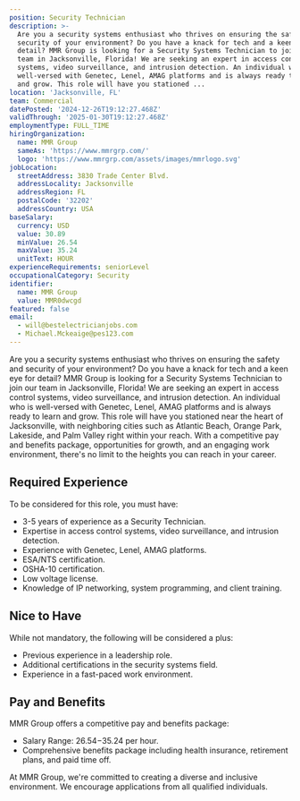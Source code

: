 ```yaml
---
position: Security Technician
description: >-
  Are you a security systems enthusiast who thrives on ensuring the safety and
  security of your environment? Do you have a knack for tech and a keen eye for
  detail? MMR Group is looking for a Security Systems Technician to join our
  team in Jacksonville, Florida! We are seeking an expert in access control
  systems, video surveillance, and intrusion detection. An individual who is
  well-versed with Genetec, Lenel, AMAG platforms and is always ready to learn
  and grow. This role will have you stationed ...
location: 'Jacksonville, FL'
team: Commercial
datePosted: '2024-12-26T19:12:27.468Z'
validThrough: '2025-01-30T19:12:27.468Z'
employmentType: FULL_TIME
hiringOrganization:
  name: MMR Group
  sameAs: 'https://www.mmrgrp.com/'
  logo: 'https://www.mmrgrp.com/assets/images/mmrlogo.svg'
jobLocation:
  streetAddress: 3830 Trade Center Blvd.
  addressLocality: Jacksonville
  addressRegion: FL
  postalCode: '32202'
  addressCountry: USA
baseSalary:
  currency: USD
  value: 30.89
  minValue: 26.54
  maxValue: 35.24
  unitText: HOUR
experienceRequirements: seniorLevel
occupationalCategory: Security
identifier:
  name: MMR Group
  value: MMR0dwcgd
featured: false
email:
  - will@bestelectricianjobs.com
  - Michael.Mckeaige@pes123.com
---
```




Are you a security systems enthusiast who thrives on ensuring the safety and security of your environment? Do you have a knack for tech and a keen eye for detail? MMR Group is looking for a Security Systems Technician to join our team in Jacksonville, Florida! We are seeking an expert in access control systems, video surveillance, and intrusion detection. An individual who is well-versed with Genetec, Lenel, AMAG platforms and is always ready to learn and grow. This role will have you stationed near the heart of Jacksonville, with neighboring cities such as Atlantic Beach, Orange Park, Lakeside, and Palm Valley right within your reach. With a competitive pay and benefits package, opportunities for growth, and an engaging work environment, there's no limit to the heights you can reach in your career.

## Required Experience
To be considered for this role, you must have:

- 3-5 years of experience as a Security Technician.
- Expertise in access control systems, video surveillance, and intrusion detection.
- Experience with Genetec, Lenel, AMAG platforms.
- ESA/NTS certification.
- OSHA-10 certification.
- Low voltage license.
- Knowledge of IP networking, system programming, and client training.

## Nice to Have
While not mandatory, the following will be considered a plus:

- Previous experience in a leadership role.
- Additional certifications in the security systems field.
- Experience in a fast-paced work environment.

## Pay and Benefits
MMR Group offers a competitive pay and benefits package:

- Salary Range: $26.54-$35.24 per hour.
- Comprehensive benefits package including health insurance, retirement plans, and paid time off.

At MMR Group, we're committed to creating a diverse and inclusive environment. We encourage applications from all qualified individuals.
